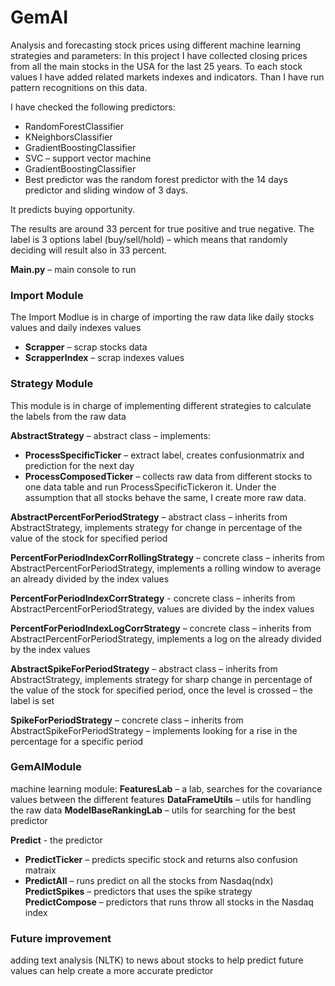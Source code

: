 # GemAI
Analysis and forecasting stock prices using different machine learning strategies and parameters:
In this project I have collected closing prices from all the main stocks in the USA for the last 25 years.
To each stock values I have added related markets indexes and indicators. Than I have run pattern recognitions on this data.

I have checked the following predictors:
* RandomForestClassifier
* KNeighborsClassifier 
* GradientBoostingClassifier
* SVC – support vector machine
* GradientBoostingClassifier
* Best predictor was the random forest predictor with the 14 days predictor and sliding window of 3 days.

It predicts buying opportunity.

The results are around 33 percent for true positive and true negative. The label is 3 options label (buy/sell/hold) – which means that randomly deciding will result also in 33 percent.

**Main.py** – main console to run

### Import Module
The Import Modlue is in charge of importing the raw data like daily stocks values and daily indexes values
* **Scrapper** – scrap stocks data
* **ScrapperIndex** – scrap indexes values

### **Strategy Module** 
This module is in charge of implementing different strategies to calculate the labels from the raw data

**AbstractStrategy** – abstract class – implements:
* **ProcessSpecificTicker** – extract label, creates confusionmatrix and prediction for the next day
* **ProcessComposedTicker** – collects raw data from different stocks to one data table and run ProcessSpecificTickeron it. Under the assumption that all stocks behave the same, I create more raw data.

**AbstractPercentForPeriodStrategy** – abstract class – inherits from AbstractStrategy, implements strategy for change in percentage of the value of the stock for specified period

**PercentForPeriodIndexCorrRollingStrategy** – concrete class – inherits from AbstractPercentForPeriodStrategy, implements a rolling window to average an already divided by the index values

**PercentForPeriodIndexCorrStrategy** - concrete class – inherits from AbstractPercentForPeriodStrategy, values are divided by the index values

**PercentForPeriodIndexLogCorrStrategy** – concrete class – inherits from AbstractPercentForPeriodStrategy, implements a log on the already divided by the index values

**AbstractSpikeForPeriodStrategy** – abstract class – inherits from AbstractStrategy, implements strategy for sharp change in percentage of the value of the stock for specified period, once the level is crossed – the label is set

**SpikeForPeriodStrategy** – concrete class – inherits from AbstractSpikeForPeriodStrategy – implements looking for a rise in the percentage for a specific period 


### **GemAIModule**
machine learning module:
**FeaturesLab** – a lab, searches for the covariance values between the different features 
**DataFrameUtils** – utils for handling the raw data
**ModelBaseRankingLab** – utils for searching for the best predictor

**Predict** -  the predictor
* **PredictTicker** – predicts specific stock and returns also confusion matraix
* **PredictAll** – runs predict on all the stocks from Nasdaq(ndx)
**PredictSpikes** – predictors that uses the spike strategy
**PredictCompose** – predictors that runs throw all stocks in the Nasdaq index

### Future improvement
adding text analysis (NLTK) to news about stocks to help predict future values can help create a more accurate predictor
